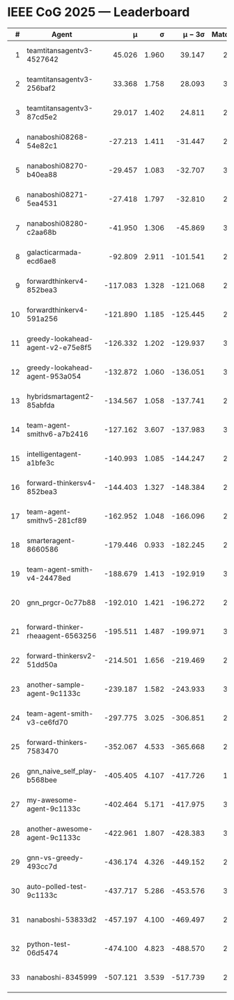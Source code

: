 # IEEE CoG 2025 — Leaderboard

| # | Agent | μ | σ | μ − 3σ | Matches | Updated |
|---:|---|---:|---:|---:|---:|---|
| 1 | teamtitansagentv3-4527642 | 45.026 | 1.960 | 39.147 | 2476 | 2025-09-01 16:08 |
| 2 | teamtitansagentv3-256baf2 | 33.368 | 1.758 | 28.093 | 3134 | 2025-09-01 16:08 |
| 3 | teamtitansagentv3-87cd5e2 | 29.017 | 1.402 | 24.811 | 2818 | 2025-09-01 16:08 |
| 4 | nanaboshi08268-54e82c1 | -27.213 | 1.411 | -31.447 | 2920 | 2025-09-01 16:08 |
| 5 | nanaboshi08270-b40ea88 | -29.457 | 1.083 | -32.707 | 3140 | 2025-09-01 16:08 |
| 6 | nanaboshi08271-5ea4531 | -27.418 | 1.797 | -32.810 | 2700 | 2025-09-01 16:08 |
| 7 | nanaboshi08280-c2aa68b | -41.950 | 1.306 | -45.869 | 3120 | 2025-09-01 16:08 |
| 8 | galacticarmada-ecd6ae8 | -92.809 | 2.911 | -101.541 | 2840 | 2025-09-01 16:08 |
| 9 | forwardthinkerv4-852bea3 | -117.083 | 1.328 | -121.068 | 2505 | 2025-09-01 16:08 |
| 10 | forwardthinkerv4-591a256 | -121.890 | 1.185 | -125.445 | 2272 | 2025-09-01 16:08 |
| 11 | greedy-lookahead-agent-v2-e75e8f5 | -126.332 | 1.202 | -129.937 | 3288 | 2025-09-01 16:08 |
| 12 | greedy-lookahead-agent-953a054 | -132.872 | 1.060 | -136.051 | 3168 | 2025-09-01 16:08 |
| 13 | hybridsmartagent2-85abfda | -134.567 | 1.058 | -137.741 | 2258 | 2025-09-01 16:08 |
| 14 | team-agent-smithv6-a7b2416 | -127.162 | 3.607 | -137.983 | 3160 | 2025-09-01 16:08 |
| 15 | intelligentagent-a1bfe3c | -140.993 | 1.085 | -144.247 | 2631 | 2025-09-01 16:08 |
| 16 | forward-thinkersv4-852bea3 | -144.403 | 1.327 | -148.384 | 2083 | 2025-09-01 16:08 |
| 17 | team-agent-smithv5-281cf89 | -162.952 | 1.048 | -166.096 | 2980 | 2025-09-01 16:08 |
| 18 | smarteragent-8660586 | -179.446 | 0.933 | -182.245 | 2399 | 2025-09-01 16:08 |
| 19 | team-agent-smith-v4-24478ed | -188.679 | 1.413 | -192.919 | 3020 | 2025-09-01 16:08 |
| 20 | gnn_prgcr-0c77b88 | -192.010 | 1.421 | -196.272 | 2400 | 2025-09-01 16:08 |
| 21 | forward-thinker-rheaagent-6563256 | -195.511 | 1.487 | -199.971 | 3154 | 2025-09-01 16:08 |
| 22 | forward-thinkersv2-51dd50a | -214.501 | 1.656 | -219.469 | 2494 | 2025-09-01 16:08 |
| 23 | another-sample-agent-9c1133c | -239.187 | 1.582 | -243.933 | 3140 | 2025-09-01 16:08 |
| 24 | team-agent-smith-v3-ce6fd70 | -297.775 | 3.025 | -306.851 | 2540 | 2025-09-01 16:08 |
| 25 | forward-thinkers-7583470 | -352.067 | 4.533 | -365.668 | 2800 | 2025-09-01 16:08 |
| 26 | gnn_naive_self_play-b568bee | -405.405 | 4.107 | -417.726 | 1740 | 2025-09-01 16:08 |
| 27 | my-awesome-agent-9c1133c | -402.464 | 5.171 | -417.975 | 3020 | 2025-09-01 16:08 |
| 28 | another-awesome-agent-9c1133c | -422.961 | 1.807 | -428.383 | 3000 | 2025-09-01 16:08 |
| 29 | gnn-vs-greedy-493cc7d | -436.174 | 4.326 | -449.152 | 2560 | 2025-09-01 16:08 |
| 30 | auto-polled-test-9c1133c | -437.717 | 5.286 | -453.576 | 3220 | 2025-09-01 16:08 |
| 31 | nanaboshi-53833d2 | -457.197 | 4.100 | -469.497 | 2760 | 2025-09-01 16:08 |
| 32 | python-test-06d5474 | -474.100 | 4.823 | -488.570 | 2380 | 2025-09-01 16:08 |
| 33 | nanaboshi-8345999 | -507.121 | 3.539 | -517.739 | 2640 | 2025-09-01 16:08 |
